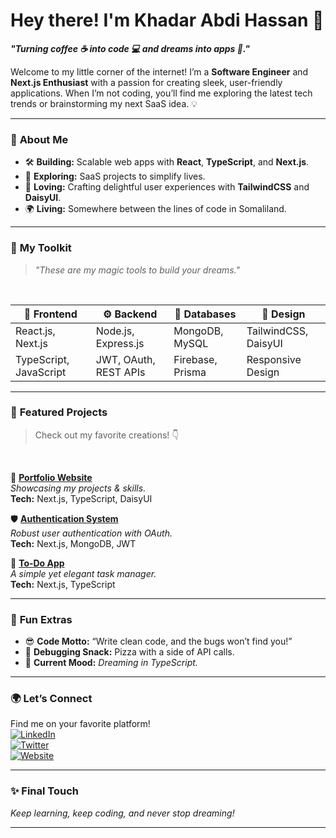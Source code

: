 # Hey there! I'm Khadar Abdi Hassan 👋  
**_"Turning coffee ☕ into code 💻 and dreams into apps 🚀."_**

Welcome to my little corner of the internet! I’m a **Software Engineer** and **Next.js Enthusiast** with a passion for creating sleek, user-friendly applications. When I’m not coding, you’ll find me exploring the latest tech trends or brainstorming my next SaaS idea. 💡

---

### 🌟 **About Me**
- 🛠️ **Building:** Scalable web apps with **React**, **TypeScript**, and **Next.js**.  
- 🎯 **Exploring:** SaaS projects to simplify lives.  
- 🎨 **Loving:** Crafting delightful user experiences with **TailwindCSS** and **DaisyUI**.  
- 🌍 **Living:** Somewhere between the lines of code in Somaliland.  

---

### 🧰 **My Toolkit**
> _"These are my magic tools to build your dreams."_  
<br>

| 🌟 **Frontend**        | ⚙️ **Backend**         | 💾 **Databases**     | 🎨 **Design**         |
|------------------------|-----------------------|----------------------|----------------------|
| React.js, Next.js      | Node.js, Express.js  | MongoDB, MySQL       | TailwindCSS, DaisyUI |
| TypeScript, JavaScript | JWT, OAuth, REST APIs| Firebase, Prisma     | Responsive Design    |

 

---

### 🌌 **Featured Projects**
> Check out my favorite creations! 👇  
<br>

🚀 [**Portfolio Website**](https://github.com/your-portfolio-repo)  
_Showcasing my projects & skills._  
**Tech:** Next.js, TypeScript, DaisyUI  

🛡️ [**Authentication System**](https://github.com/your-auth-app-repo)  
_Robust user authentication with OAuth._  
**Tech:** Next.js, MongoDB, JWT  

📝 [**To-Do App**](https://github.com/your-todo-app-repo)  
_A simple yet elegant task manager._  
**Tech:** Next.js, TypeScript  

---

### 🎉 **Fun Extras**
- 😎 **Code Motto:** “Write clean code, and the bugs won’t find you!”  
- 🍕 **Debugging Snack:** Pizza with a side of API calls.  
- 🚀 **Current Mood:** _Dreaming in TypeScript._  

---

### 🌍 **Let’s Connect**
Find me on your favorite platform!  
[![LinkedIn](https://img.shields.io/badge/LinkedIn-Connect-blue?style=flat&logo=linkedin)](https://linkedin.com/in/khadar-abdi-hassan)  
[![Twitter](https://img.shields.io/badge/Twitter-Follow-blue?style=flat&logo=twitter)](https://twitter.com/KhadarDev)  
[![Website](https://img.shields.io/badge/Website-Explore-orange?style=flat&logo=google-chrome)](https://daudideas.com)

---

### **✨ Final Touch**
 
_Keep learning, keep coding, and never stop dreaming!_

---
